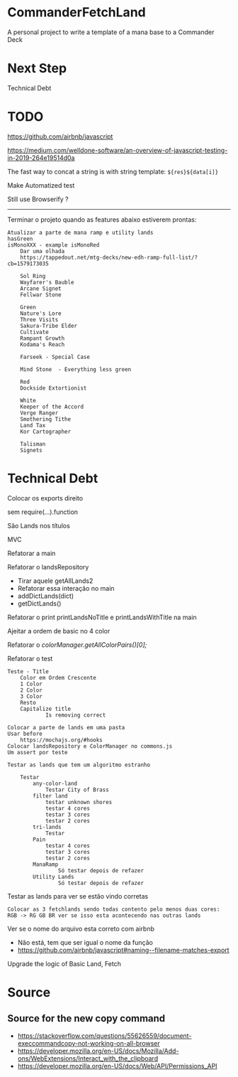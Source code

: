 # CommanderFetchLand
A personal project to write a template of a mana base to a Commander Deck

# Next Step
Technical Debt

# TODO

https://github.com/airbnb/javascript

https://medium.com/welldone-software/an-overview-of-javascript-testing-in-2019-264e19514d0a

The fast way to concat a string is with string template: `${res}${data[i]}`

Make Automatized test

Still use Browserify ?

---

Terminar o projeto quando as features abaixo estiverem prontas:

	Atualizar a parte de mana ramp e utility lands			
	hasGreen
	isMonoXXX - example isMonoRed
		Dar uma olhada
		https://tappedout.net/mtg-decks/new-edh-ramp-full-list/?cb=1579173035

		Sol Ring					
		Wayfarer's Bauble					
		Arcane Signet 					
		Fellwar Stone					

		Green 			
		Nature's Lore					
		Three Visits			                        	
		Sakura-Tribe Elder				                	
		Cultivate					
		Rampant Growth					
		Kodama's Reach					

		Farseek	- Special Case

		Mind Stone 	- Everything less green

		Red
		Dockside Extortionist				

		White
		Keeper of the Accord
		Verge Ranger
		Smothering Tithe
		Land Tax
		Kor Cartographer

		Talisman					
		Signets

# Technical Debt

Colocar os exports direito

  sem require(...).function

  São Lands nos títulos

  MVC

  Refatorar a main

  Refatorar o landsRepository
  - Tirar aquele getAllLands2
  - Refatorar essa interação no main
  - addDictLands(dict)    
  - getDictLands()

Refatorar o print printLandsNoTitle e printLandsWithTitle na main

Ajeitar a ordem de basic no 4 color

Refatorar o *colorManager.getAllColorPairs()[0];*


Refatorar o test

	Teste - Title
		Color em Ordem Crescente
		1 Color
		2 Color
		3 Color
		Resto
		Capitalize title
				Is removing correct

	Colocar a parte de lands em uma pasta
	Usar before
		https://mochajs.org/#hooks
	Colocar landsRepository e ColorManager no commons.js
	Um assert por teste

	Testar as lands que tem um algoritmo estranho

		Testar
			any-color-land
				Testar City of Brass
			filter land
				testar unknown shores
				testar 4 cores
				testar 3 cores
				testar 2 cores
			tri-lands
				Testar
			Pain
				testar 4 cores
				testar 3 cores
				testar 2 cores
			ManaRamp
					Só testar depois de refazer
			Utility Lands
					Só testar depois de refazer

  Testar as lands para ver se estão vindo corretas

    Colocar as 3 fetchlands sendo todas contento pelo menos duas cores: RGB -> RG GB BR ver se isso esta acontecendo nas outras lands				


Ver se o nome do arquivo esta correto com airbnb
- Não está, tem que ser igual o nome da função
- https://github.com/airbnb/javascript#naming--filename-matches-export

Upgrade the logic of Basic Land, Fetch


# Source

## Source for the new copy command
- https://stackoverflow.com/questions/55626559/document-execcommandcopy-not-working-on-all-browser
- https://developer.mozilla.org/en-US/docs/Mozilla/Add-ons/WebExtensions/Interact_with_the_clipboard
- https://developer.mozilla.org/en-US/docs/Web/API/Permissions_API